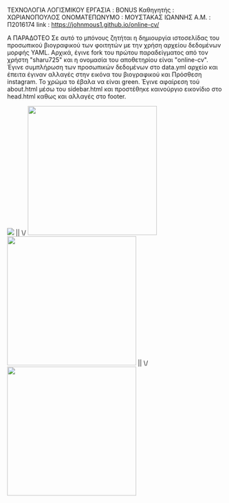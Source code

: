 
ΤΕΧΝΟΛΟΓΙΑ ΛΟΓΙΣΜΙΚΟΥ
ΕΡΓΑΣΙΑ : BONUS
Καθηγητής : ΧΩΡΙΑΝΟΠΟΥΛΟΣ
ΟΝΟΜΑΤΕΠΩΝΥΜΟ : ΜΟΥΣΤΑΚΑΣ ΙΩΑΝΝΗΣ
Α.Μ. : Π2016174
link : https://johnmous1.github.io/online-cv/

Α ΠΑΡΑΔΟΤΕΟ
Σε αυτό το μπόνους ζητήται  η δημιουργία ιστοσελίδας του προσωπικού βιογραφικού των φοιτητών με την χρήση αρχείου δεδομένων μορφής YAML.
Αρχικά, έγινε fork του πρώτου παραδείγματος από τον χρήστη "sharu725" και η ονομασία του αποθετηρίου είναι "online-cv". 
Έγινε συμπλήρωση των προσωπικών δεδομένων στο data.yml αρχείο και έπειτα έγιναν αλλαγές στην εικόνα του βιογραφικού και Πρόσθεση instagram. 
Το χρώμα το έβαλα να είναι green.
Έγινε αφαίρεση τού about.html μέσω του sidebar.html και προστέθηκε καινούργιο εικονίδιο στο head.html καθως και αλλαγές στο footer.


<img src="https://github.com/johnmous1/online-cv/tree/master/assets/images/old.png"> 
                            ||
                            \/
<img src="https://github.com/johnmous1/online-cv/tree/master/assets/images/new.png" width="300"/> 

<img src="https://github.com/johnmous1/online-cv/tree/master/assets/images/oldhead.png" width="300"/> 
                            ||
                            \/
<img src="https://github.com/johnmous1/online-cv/tree/master/assets/images/myhead.png" width="300"/> 
